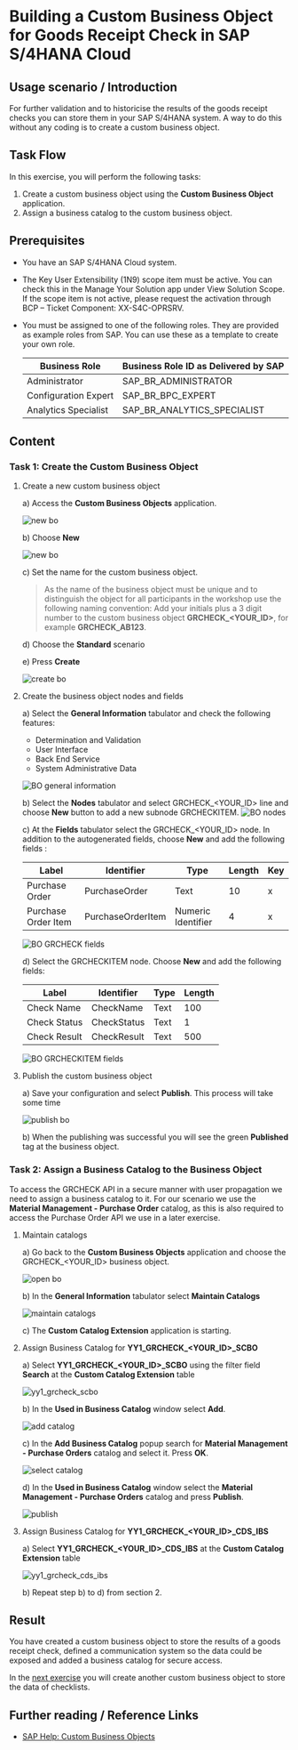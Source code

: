 # Building a Custom Business Object for Goods Receipt Check in SAP S/4HANA Cloud


## Usage scenario / Introduction 

For further validation and to historicise the results of the goods receipt checks you can store them in your SAP S/4HANA system. A way to do this without any coding is to create a custom business object. 


## Task Flow 

In this exercise, you will perform the following tasks:

1. Create a custom business object using the **Custom Business Object** application.
2. Assign a business catalog to the custom business object.

## Prerequisites

* You have an SAP S/4HANA Cloud system.
* The Key User Extensibility (1N9) scope item must be active. You can check this in the Manage Your Solution app
under View Solution Scope. If the scope item is not active, please request the activation through BCP – Ticket Component: XX-S4C-OPRSRV.
* You must be assigned to one of the following roles. They are provided as example roles from SAP. You can use
these as a template to create your own role.

   Business Role | Business Role ID as Delivered by SAP
   ------------- | ------------------------------------- 
   Administrator | SAP_BR_ADMINISTRATOR
   Configuration Expert | SAP_BR_BPC_EXPERT
   Analytics Specialist | SAP_BR_ANALYTICS_SPECIALIST 
   


## Content

### Task 1: Create the Custom Business Object 
1. Create a new custom business object
    
     a) Access the **Custom Business Objects** application.
     
     ![new bo](./img/custom_bo_app.png)

     b) Choose **New** 

     ![new bo](./img/new_custom_bo.png)

     c) Set the name for the custom business object.
              
     > As the name of the business object must be unique and to distinguish the object for all participants in the workshop use the following naming convention: Add your initials plus a 3 digit number to the custom business object **GRCHECK_\<YOUR_ID\>**, for example **GRCHECK_AB123**.
      
     d) Choose the **Standard** scenario

     e) Press **Create**

     ![create bo](./img/create_custom_bo.png)

2. Create the business object nodes and fields
   
   a) Select the **General Information** tabulator and check the following features:
      
      * Determination and Validation
      * User Interface  
      * Back End Service
      * System Administrative Data
     
      ![BO general information ](./img/bo_general_info.png)
   
   b) Select the **Nodes** tabulator and select GRCHECK_\<YOUR_ID\> line and choose **New** button to add a new subnode GRCHECKITEM.
      ![BO nodes](./img/bo_nodes.png)

   c) At the **Fields** tabulator select the GRCHECK_\<YOUR_ID\> node. In addition to the autogenerated fields, choose **New** and add the following fields :
      	
      |Label | Identifier | Type | Length | Key|
      |----- | -----------| ---- | ------ | --- |
      |Purchase Order | PurchaseOrder | Text | 10 | x |
      |Purchase Order Item | PurchaseOrderItem | Numeric Identifier | 4 | x |


      ![BO GRCHECK fields](./img/bo_grcheck_fields.png)
   
   d) Select the GRCHECKITEM node. Choose **New** and add the following fields:

      |Label | Identifier | Type | Length |
      |----- | -----------| ---- | ------ |
      |Check Name | CheckName | Text | 100 |
      |Check Status | CheckStatus | Text | 1 |
      |Check Result | CheckResult | Text | 500 |

      ![BO GRCHECKITEM fields](./img/bo_grcheckitem_fields.png)


3. Publish the custom business object
   
   a) Save your configuration and select **Publish**. This process will take some time
   
    ![publish bo](./img/bo_publish.png)

   b) When the publishing was successful you will see the green **Published** tag at the business object.


### Task 2: Assign a Business Catalog to the Business Object

To access the GRCHECK API in a secure manner with user propagation we need to assign a business catalog to it.
For our scenario we use the **Material Management - Purchase Order** catalog, as this is also required to access the Purchase Order API we use in a later exercise.

   
   1. Maintain catalogs
      
      a) Go back to the **Custom Business Objects** application and choose the GRCHECK_\<YOUR_ID\> business object.
      
         ![open bo](./img/bo_open.png)

      b) In the **General Information** tabulator select **Maintain Catalogs**

         ![maintain catalogs](./img/bo_maintain_catalog.png)

      c) The **Custom Catalog Extension** application is starting. 
      
   2. Assign Business Catalog for **YY1_GRCHECK_\<YOUR_ID\>_SCBO**
      
      a) Select **YY1_GRCHECK_\<YOUR_ID\>_SCBO** using the filter field **Search** at the **Custom Catalog Extension** table

         ![yy1_grcheck_scbo](./img/cce_grcheck_scbo.png)
      
      b) In the **Used in Business Catalog** window select **Add**.

         ![add catalog](./img/cce_add_catalog.png)

      c) In the **Add Business Catalog** popup search for **Material Management - Purchase Orders** catalog and select it. Press **OK**.

         ![select catalog](./img/cce_select.png)
      
      d) In the **Used in Business Catalog** window select the **Material Management - Purchase Orders** catalog and press **Publish**.

         ![publish](./img/cce_publish.png)

  

   3. Assign Business Catalog for **YY1_GRCHECK_\<YOUR_ID\>_CDS_IBS**
      
      a) Select **YY1_GRCHECK_\<YOUR_ID\>_CDS_IBS** at the **Custom Catalog Extension** table

         ![yy1_grcheck_cds_ibs](./img/cce_grcheck_cds_ibs.png)
      
      b) Repeat step b) to d) from section 2.




## Result

You have created a custom business object to store the results of a goods receipt check, defined a communication system so the data could be exposed and added a business catalog for secure access.

In the [next exercise](./checklist_bo.md) you will create another custom business object to store the data of checklists.


## Further reading / Reference Links

- [SAP Help: Custom Business Objects](https://help.sap.com/docs/SAP_S4HANA_CLOUD/0f69f8fb28ac4bf48d2b57b9637e81fa/b45696ca0d9143cba040797e9c71aa44.html?locale=en-US&version=2208.500)
